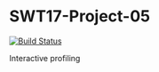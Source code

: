 # SWT17-Project-05
[![Build Status](https://travis-ci.org/HPI-SWA-Teaching/SWT17-Project-05.svg?branch=master)](https://travis-ci.org/HPI-SWA-Teaching/SWT17-Project-05)

Interactive profiling
